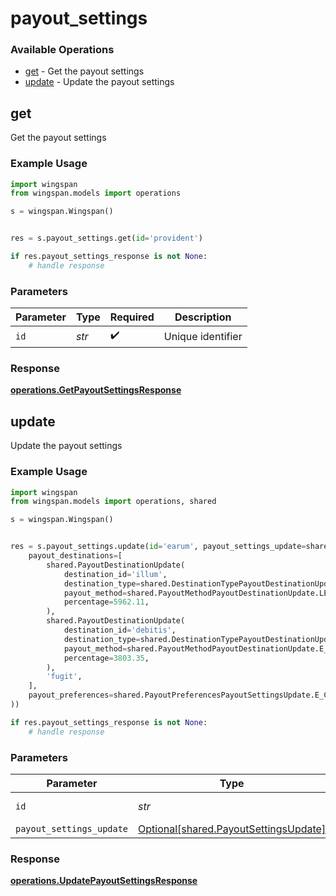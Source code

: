 # payout_settings

### Available Operations

* [get](#get) - Get the payout settings
* [update](#update) - Update the payout settings

## get

Get the payout settings

### Example Usage

```python
import wingspan
from wingspan.models import operations

s = wingspan.Wingspan()


res = s.payout_settings.get(id='provident')

if res.payout_settings_response is not None:
    # handle response
```

### Parameters

| Parameter          | Type               | Required           | Description        |
| ------------------ | ------------------ | ------------------ | ------------------ |
| `id`               | *str*              | :heavy_check_mark: | Unique identifier  |


### Response

**[operations.GetPayoutSettingsResponse](../../models/operations/getpayoutsettingsresponse.md)**


## update

Update the payout settings

### Example Usage

```python
import wingspan
from wingspan.models import operations, shared

s = wingspan.Wingspan()


res = s.payout_settings.update(id='earum', payout_settings_update=shared.PayoutSettingsUpdate(
    payout_destinations=[
        shared.PayoutDestinationUpdate(
            destination_id='illum',
            destination_type=shared.DestinationTypePayoutDestinationUpdate.ACCOUNT,
            payout_method=shared.PayoutMethodPayoutDestinationUpdate.LESS_THAN_NIL_GREATER_THAN_,
            percentage=5962.11,
        ),
        shared.PayoutDestinationUpdate(
            destination_id='debitis',
            destination_type=shared.DestinationTypePayoutDestinationUpdate.CARD,
            payout_method=shared.PayoutMethodPayoutDestinationUpdate.E_CHECK,
            percentage=3803.35,
        ),
        'fugit',
    ],
    payout_preferences=shared.PayoutPreferencesPayoutSettingsUpdate.E_CHECK,
))

if res.payout_settings_response is not None:
    # handle response
```

### Parameters

| Parameter                                                                            | Type                                                                                 | Required                                                                             | Description                                                                          |
| ------------------------------------------------------------------------------------ | ------------------------------------------------------------------------------------ | ------------------------------------------------------------------------------------ | ------------------------------------------------------------------------------------ |
| `id`                                                                                 | *str*                                                                                | :heavy_check_mark:                                                                   | Unique identifier                                                                    |
| `payout_settings_update`                                                             | [Optional[shared.PayoutSettingsUpdate]](../../models/shared/payoutsettingsupdate.md) | :heavy_minus_sign:                                                                   | N/A                                                                                  |


### Response

**[operations.UpdatePayoutSettingsResponse](../../models/operations/updatepayoutsettingsresponse.md)**

